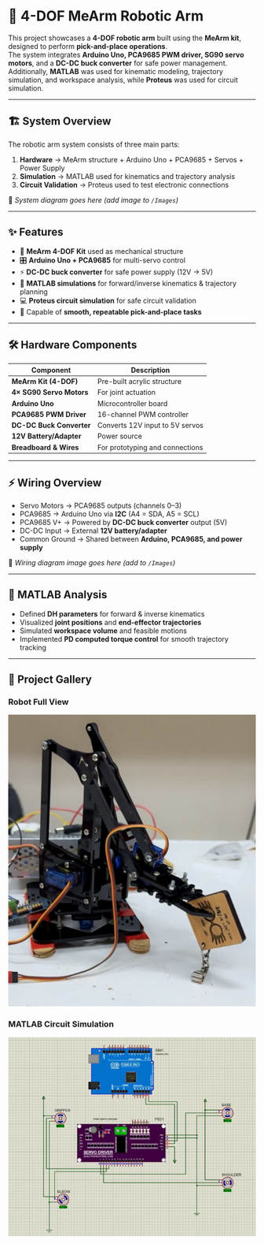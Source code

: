 # 🤖 4-DOF MeArm Robotic Arm

This project showcases a **4-DOF robotic arm** built using the **MeArm kit**, designed to perform **pick-and-place operations**.  
The system integrates **Arduino Uno, PCA9685 PWM driver, SG90 servo motors**, and a **DC-DC buck converter** for safe power management.  
Additionally, **MATLAB** was used for kinematic modeling, trajectory simulation, and workspace analysis, while **Proteus** was used for circuit simulation.  

---

## 🏗️ System Overview
The robotic arm system consists of three main parts:  
1. **Hardware** → MeArm structure + Arduino Uno + PCA9685 + Servos + Power Supply  
2. **Simulation** → MATLAB used for kinematics and trajectory analysis  
3. **Circuit Validation** → Proteus used to test electronic connections  

📌 *System diagram goes here (add image to `/Images`)*  

---

## ✨ Features
- 🔧 **MeArm 4-DOF Kit** used as mechanical structure  
- 🎛 **Arduino Uno + PCA9685** for multi-servo control  
- ⚡ **DC-DC buck converter** for safe power supply (12V → 5V)  
- 📐 **MATLAB simulations** for forward/inverse kinematics & trajectory planning  
- 💻 **Proteus circuit simulation** for safe circuit validation  
- 🤖 Capable of **smooth, repeatable pick-and-place tasks**  

---

## 🛠 Hardware Components

| Component              | Description                       |
|-------------------------|-----------------------------------|
| **MeArm Kit (4-DOF)**  | Pre-built acrylic structure       |
| **4× SG90 Servo Motors** | For joint actuation              |
| **Arduino Uno**        | Microcontroller board             |
| **PCA9685 PWM Driver** | 16-channel PWM controller         |
| **DC-DC Buck Converter** | Converts 12V input to 5V servos  |
| **12V Battery/Adapter** | Power source                     |
| **Breadboard & Wires** | For prototyping and connections   |

---

## ⚡ Wiring Overview
- Servo Motors → PCA9685 outputs (channels 0–3)  
- PCA9685 → Arduino Uno via **I2C** (A4 = SDA, A5 = SCL)  
- PCA9685 V+ → Powered by **DC-DC buck converter** output (5V)  
- DC-DC Input → External **12V battery/adapter**  
- Common Ground → Shared between **Arduino, PCA9685, and power supply**  

📌 *Wiring diagram image goes here (add to `/Images`)*  

---

## 📐 MATLAB Analysis
- Defined **DH parameters** for forward & inverse kinematics  
- Visualized **joint positions** and **end-effector trajectories**  
- Simulated **workspace volume** and feasible motions  
- Implemented **PD computed torque control** for smooth trajectory tracking  

---

## 📸 Project Gallery

### Robot Full View
![MeArm Robot](Images/arm_robot_photo.png)

### MATLAB Circuit Simulation
![MATLAB Simulation](Images/circuit_simulation.jpg)
